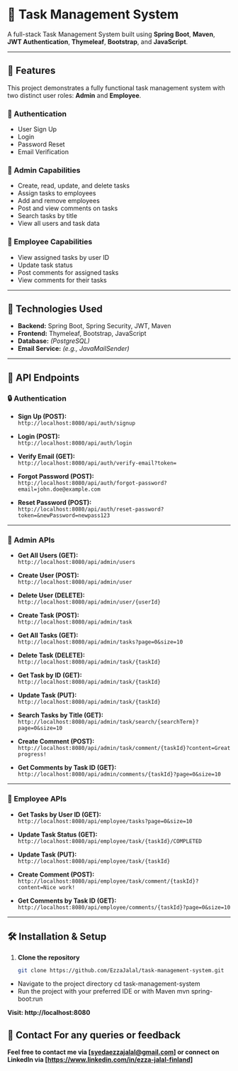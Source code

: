 # 📝 Task Management System

A full-stack Task Management System built using **Spring Boot**, **Maven**, **JWT Authentication**, **Thymeleaf**, **Bootstrap**, and **JavaScript**.

---

## 📌 Features

This project demonstrates a fully functional task management system with two distinct user roles: **Admin** and **Employee**.

### 🔐 Authentication

- User Sign Up  
- Login  
- Password Reset  
- Email Verification  

### 👑 Admin Capabilities

- Create, read, update, and delete tasks  
- Assign tasks to employees  
- Add and remove employees  
- Post and view comments on tasks  
- Search tasks by title  
- View all users and task data  

### 👤 Employee Capabilities

- View assigned tasks by user ID  
- Update task status  
- Post comments for assigned tasks  
- View comments for their tasks  

---

## 🚀 Technologies Used

- **Backend:** Spring Boot, Spring Security, JWT, Maven  
- **Frontend:** Thymeleaf, Bootstrap, JavaScript  
- **Database:** *(PostgreSQL)*  
- **Email Service:** *(e.g., JavaMailSender)*  

---

## 🔗 API Endpoints

### 🔒 Authentication

- **Sign Up (POST):**  
  `http://localhost:8080/api/auth/signup`

- **Login (POST):**  
  `http://localhost:8080/api/auth/login`

- **Verify Email (GET):**  
  `http://localhost:8080/api/auth/verify-email?token=`

- **Forgot Password (POST):**  
  `http://localhost:8080/api/auth/forgot-password?email=john.doe@example.com`

- **Reset Password (POST):**  
  `http://localhost:8080/api/auth/reset-password?token=&newPassword=newpass123`

---

### 👑 Admin APIs

- **Get All Users (GET):**  
  `http://localhost:8080/api/admin/users`

- **Create User (POST):**  
  `http://localhost:8080/api/admin/user`

- **Delete User (DELETE):**  
  `http://localhost:8080/api/admin/user/{userId}`

- **Create Task (POST):**  
  `http://localhost:8080/api/admin/task`

- **Get All Tasks (GET):**  
  `http://localhost:8080/api/admin/tasks?page=0&size=10`

- **Delete Task (DELETE):**  
  `http://localhost:8080/api/admin/task/{taskId}`

- **Get Task by ID (GET):**  
  `http://localhost:8080/api/admin/task/{taskId}`

- **Update Task (PUT):**  
  `http://localhost:8080/api/admin/task/{taskId}`

- **Search Tasks by Title (GET):**  
  `http://localhost:8080/api/admin/task/search/{searchTerm}?page=0&size=10`

- **Create Comment (POST):**  
  `http://localhost:8080/api/admin/task/comment/{taskId}?content=Great progress!`

- **Get Comments by Task ID (GET):**  
  `http://localhost:8080/api/admin/comments/{taskId}?page=0&size=10`

---

### 👤 Employee APIs

- **Get Tasks by User ID (GET):**  
  `http://localhost:8080/api/employee/tasks?page=0&size=10`

- **Update Task Status (GET):**  
  `http://localhost:8080/api/employee/task/{taskId}/COMPLETED`

- **Update Task (PUT):**  
  `http://localhost:8080/api/employee/task/{taskId}`

- **Create Comment (POST):**  
  `http://localhost:8080/api/employee/task/comment/{taskId}?content=Nice work!`

- **Get Comments by Task ID (GET):**  
  `http://localhost:8080/api/employee/comments/{taskId}?page=0&size=10`

---

## 🛠️ Installation & Setup

1. **Clone the repository**  
   ```bash
   git clone https://github.com/EzzaJalal/task-management-system.git

- Navigate to the project directory cd task-management-system
- Run the project with your preferred IDE or with Maven mvn spring-boot:run

**Visit: http://localhost:8080**

## 📧 Contact For any queries or feedback

**Feel free to contact me via [syedaezzajalal@gmail.com] or connect on LinkedIn via [https://www.linkedin.com/in/ezza-jalal-finland]**
